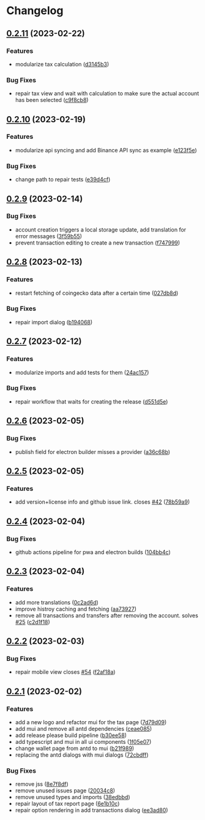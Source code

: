 # Changelog

## [0.2.11](https://github.com/fabianbormann/Coineda/compare/v0.2.10...v0.2.11) (2023-02-22)


### Features

* modularize tax calculation ([d3145b3](https://github.com/fabianbormann/Coineda/commit/d3145b3ee246e5409a085ba64bf3ae1ed5e48d05))


### Bug Fixes

* repair tax view and wait with calculation to make sure the actual account has been selected ([c9f8cb8](https://github.com/fabianbormann/Coineda/commit/c9f8cb8c6fa0eecaa76a1c95da035266e3b26948))

## [0.2.10](https://github.com/fabianbormann/Coineda/compare/v0.2.9...v0.2.10) (2023-02-19)


### Features

* modularize api syncing and add Binance API sync as example ([e123f5e](https://github.com/fabianbormann/Coineda/commit/e123f5e4db7b75e706c856ccb41709df69cf5f07))


### Bug Fixes

* change path to repair tests ([e39d4cf](https://github.com/fabianbormann/Coineda/commit/e39d4cfc0dafbec5783263782a1cbf3535ee5e24))

## [0.2.9](https://github.com/fabianbormann/Coineda/compare/v0.2.8...v0.2.9) (2023-02-14)


### Bug Fixes

* account creation triggers a local storage update, add translation for error messages ([3f59b55](https://github.com/fabianbormann/Coineda/commit/3f59b556c920b811351177f39ee6e9e0ee49d304))
* prevent transaction editing to create a new transaction ([f747999](https://github.com/fabianbormann/Coineda/commit/f747999c1a912be73d40d7b45c17274335f17b0e))

## [0.2.8](https://github.com/fabianbormann/Coineda/compare/v0.2.7...v0.2.8) (2023-02-13)


### Features

* restart fetching of coingecko data after a certain time ([027db8d](https://github.com/fabianbormann/Coineda/commit/027db8d19821343cc2d39a146b133a5194a439ca))


### Bug Fixes

* repair import dialog ([b194068](https://github.com/fabianbormann/Coineda/commit/b19406887295f4b00df955e29d45477775bf936f))

## [0.2.7](https://github.com/fabianbormann/Coineda/compare/v0.2.6...v0.2.7) (2023-02-12)


### Features

* modularize imports and add tests for them ([24ac157](https://github.com/fabianbormann/Coineda/commit/24ac157e69fafcddc39b13dc6ebaa618ace8377d))


### Bug Fixes

* repair workflow that waits for creating the release ([d551d5e](https://github.com/fabianbormann/Coineda/commit/d551d5ec813c29b3e048e5f193c62c935ae7a884))

## [0.2.6](https://github.com/fabianbormann/Coineda/compare/v0.2.5...v0.2.6) (2023-02-05)


### Bug Fixes

* publish field for electron builder misses a provider ([a36c68b](https://github.com/fabianbormann/Coineda/commit/a36c68b204107765af51a3a457adb728c7c48c6f))

## [0.2.5](https://github.com/fabianbormann/Coineda/compare/v0.2.4...v0.2.5) (2023-02-05)


### Features

* add version+license info and github issue link. closes [#42](https://github.com/fabianbormann/Coineda/issues/42) ([78b59a9](https://github.com/fabianbormann/Coineda/commit/78b59a9b6896d9b67d1bb1b7d5dfa38b39ea56ec))

## [0.2.4](https://github.com/fabianbormann/Coineda/compare/v0.2.3...v0.2.4) (2023-02-04)


### Bug Fixes

* github actions pipeline for pwa and electron builds ([104bb4c](https://github.com/fabianbormann/Coineda/commit/104bb4c78f1a5bcff5d2f648e33894d91189695d))

## [0.2.3](https://github.com/fabianbormann/Coineda/compare/v0.2.2...v0.2.3) (2023-02-04)


### Features

* add more translations ([0c2ad6d](https://github.com/fabianbormann/Coineda/commit/0c2ad6dded9564610bf071e9d8ab534120cf32d6))
* improve histroy caching and fetching ([aa73927](https://github.com/fabianbormann/Coineda/commit/aa73927fd6a1e136e4c22bd806cb3032e3cad15c))
* remove all transactions and transfers after removing the account. solves [#25](https://github.com/fabianbormann/Coineda/issues/25) ([c2d1f18](https://github.com/fabianbormann/Coineda/commit/c2d1f1893ddf7c90e882cd51b61f8f4548188d6b))

## [0.2.2](https://github.com/fabianbormann/Coineda/compare/v0.2.1...v0.2.2) (2023-02-03)


### Bug Fixes

* repair mobile view closes [#54](https://github.com/fabianbormann/Coineda/issues/54) ([f2af18a](https://github.com/fabianbormann/Coineda/commit/f2af18a91e13cfae2a09e14374a2d450864ef199))

## [0.2.1](https://github.com/fabianbormann/Coineda/compare/v0.2.0...v0.2.1) (2023-02-02)


### Features

* add a new logo and refactor mui for the tax page ([7d79d09](https://github.com/fabianbormann/Coineda/commit/7d79d09717d98d2ca143b57d576d5f661430047f))
* add mui and remove all antd dependencies ([ceae085](https://github.com/fabianbormann/Coineda/commit/ceae08595024cef68e80ad09d83cfc230731c199))
* add release please build pipeline ([b30ee58](https://github.com/fabianbormann/Coineda/commit/b30ee5857cb2e801d6e9b79c59fc0e31210727ba))
* add typescript and mui in all ui components ([1f05e07](https://github.com/fabianbormann/Coineda/commit/1f05e07eda7636f951a8c6bc66e2b190e4d2c9fe))
* change wallet page from antd to mui ([b21f989](https://github.com/fabianbormann/Coineda/commit/b21f989761cbba74f955573f4eff1210901b7d5a))
* replacing the antd dialogs with mui dialogs ([72cbdff](https://github.com/fabianbormann/Coineda/commit/72cbdff8374b0056eb3decfb892a5c2b5589200f))


### Bug Fixes

* remove jss ([8e7f8df](https://github.com/fabianbormann/Coineda/commit/8e7f8df6eb3f2ac79bf75096e1b20fbc140b4677))
* remove unused issues page ([20034c8](https://github.com/fabianbormann/Coineda/commit/20034c8fc94af688110f92b6b2d19e80f0ddde49))
* remove unused types and imports ([38edbbd](https://github.com/fabianbormann/Coineda/commit/38edbbd59cb85e5a8ece3d6e0f7bae937062c154))
* repair layout of tax report page ([6e1b10c](https://github.com/fabianbormann/Coineda/commit/6e1b10c74a2904e7b7a48b1013d02e1eb6d7b46c))
* repair option rendering in add transactions dialog ([ee3ad80](https://github.com/fabianbormann/Coineda/commit/ee3ad80e73af215257d86b3a8a1e9ef9db464ab7))
